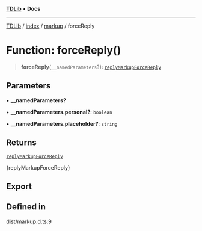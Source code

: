 [**TDLib**](../../../../README.md) • **Docs**

***

[TDLib](../../../../modules.md) / [index](../../../README.md) / [markup](../README.md) / forceReply

# Function: forceReply()

> **forceReply**(`__namedParameters`?): [`replyMarkupForceReply`](../../types/namespaces/default/type-aliases/replyMarkupForceReply.md)

## Parameters

• **\_\_namedParameters?**

• **\_\_namedParameters.personal?**: `boolean`

• **\_\_namedParameters.placeholder?**: `string`

## Returns

[`replyMarkupForceReply`](../../types/namespaces/default/type-aliases/replyMarkupForceReply.md)

{replyMarkupForceReply}

## Export

## Defined in

dist/markup.d.ts:9
